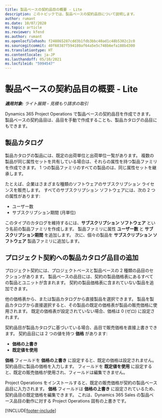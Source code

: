 ```yaml
---
title: 製品ベースの契約品目の概要 - Lite
description: このトピックでは、製品ベースの契約品目について説明します。
author: rumant
ms.date: 10/07/2020
ms.topic: article
ms.reviewer: kfend
ms.author: rumant
ms.openlocfilehash: f248865287cdd3b1fdb3bbc40ad1c48b5302c2c0
ms.sourcegitcommit: 40f68387f594180af64a5e5c748b6efa188bd300
ms.translationtype: HT
ms.contentlocale: ja-JP
ms.lasthandoff: 05/10/2021
ms.locfileid: "5994547"
---
```

# <a name="product-based-contract-lines-overview---lite"></a>製品ベースの契約品目の概要 - Lite

_**適用対象:** ライト展開 - 見積もり請求の取引_

Dynamics 365 Project Operations で製品ベースの契約品目を作成できます。 製品ベースの契約品目は、品目を手動で作成することも、製品カタログの品目にもできます。

## <a name="product-catalog"></a>製品カタログ

製品カタログの製品には、既定の出荷単位と出荷単位一覧があります。 複数の製品が同じ属性セットを共有している場合は、それらの属性を持つ製品ファミリを作成できます。 1 つの製品ファミリのすべての製品のは、同じ属性セットを継承します。

たとえば、企業はさまざまな種類のソフトウェアのサブスクリプション ライセンスを販売します。 すべてのサブスクリプション ソフトウェアには、次の 2 つの属性があります:

- ユーザー数
- サブスクリプション期間 (月単位)

このタイプのカタログを維持するには、**サブスクリプション ソフトウェア** という名前の製品ファミリを作成します。 製品ファミリに属性 **ユーザー数** と **サブスクリプション期間** を追加します。 次に、個々の製品を **サブスクリプション ソフトウェア** 製品ファミリに追加します。

## <a name="add-product-catalog-items-to-a-project-contract"></a>プロジェクト契約への製品カタログ品目の追加

プロジェクト契約には、プロジェクトベースと製品ベースの 2 種類の品目のセクションがあります。 製品ベースの品目には、契約の製品価格表にあるすべての製品とユニットが含まれます。 契約の製品価格表に含まれていない製品を追加できます。

他の価格表から、または製品カタログから直接製品を選択できます。 製品を製品カタログから直接選択すると、その製品の既定の価格表が製品の販売価格に使用されます。 既定の価格表が設定されていない場合、価格は 0 (ゼロ) に設定されます。

契約品目が製品カタログに基づいている場合、品目で販売価格を直接上書きできます。 契約品目には 2 つの値を持つ **価格** があります:

- **価格の上書き**
- **既定値を使用**

**価格** フィールドを **価格の上書き** に設定すると、既定の価格は設定されません。 契約品目に製品の価格を入力します。 フィールドを **既定値を使用** に設定すると、既定の販売価格が使用され、フィールドは編集できません。

Project Operations をインストールすると、既定の販売価格が契約の製品ベース品目に入力されます。 **価格** フィールドは **価格の上書き** に設定されているため、契約品目の既定価格を編集できます。 これは、Dynamics 365 Sales の製品ベース品目の動作に対する Project Operations 固有の上書きです。


[!INCLUDE[footer-include](../../includes/footer-banner.md)]